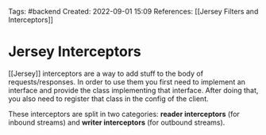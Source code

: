 Tags: #backend 
Created: 2022-09-01 15:09
References: [[Jersey Filters and Interceptors]]

# Jersey Interceptors
[[Jersey]] interceptors are a way to add stuff to the body of requests/responses. In order to use them you first need to implement an interface and provide the class implementing that interface. After doing that, you also need to register that class in the config of the client.

These interceptors are split in two categories: **reader interceptors** (for inbound streams) and **writer interceptors** (for outbound streams).